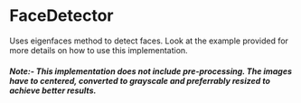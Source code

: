 # FaceDetector
Uses eigenfaces method to detect faces. Look at the example provided for more details on how to use this implementation.

##### Note:- This implementation does not include pre-processing. The images have to centered, converted to grayscale and preferrably resized to achieve better results.
